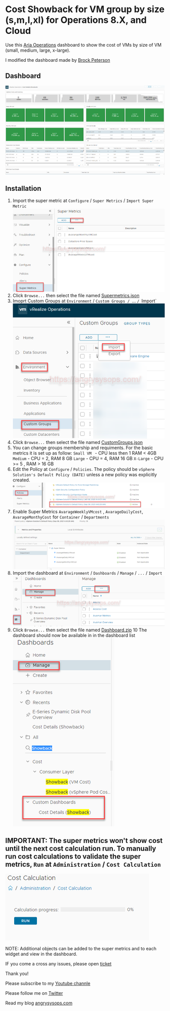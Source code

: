 # Cost Showback for VM group by size (s,m,l,xl) for   Operations 8.X, and Cloud
Use this [Aria Operations](https://www.vmware.com/products/vrealize-operations.html) dashboard to show the cost of VMs by size of VM (small, medium, large, x-large).

I modified the dashboard made by [Brock Peterson](https://developer.vmware.com/samples?id=7600#)

## Dashboard
![Dashboard](https://github.com/AngrySysOps/vrops_showback_cost_VM/blob/main/images/dashboard.png)

## Installation
1. Import the super metric at `Configure` / `Super Metrics` / `Import Super Metric` 
![Import Super Metric](https://github.com/AngrySysOps/vrops_showback_cost_VM/blob/main/images/supermetrics.png)
2. Click `Browse...` then select the file named [Supermetrics.json](https://github.com/AngrySysOps/vrops_showback_cost_VM/blob/main/supermetric.json)
3. Imoprt Custom Groups at `Environment` / `Custom Groups / `... ` /  `Import`
![Import Custome Groups](https://github.com/AngrySysOps/vrops_showback_cost_VM/blob/main/images/customgroups.png)
4. Click `Browse...` then select the file named [CustomGroups.json](https://github.com/AngrySysOps/vrops_showback_cost_VM/blob/main/CustomGroups.json)
5. You can change groups membership and requiments. For the basic metrics it is set up as follow: 
`Small VM ` - CPU less then 1 RAM < 4GB
`Medium` - CPU = 2, RAM 8 GB
`Large` - CPU = 4, RAM 16 GB
`X-Large` - CPU >= 5 , RAM > 16 GB
6. Edit the Policy at `Configure` / `Policies`. The policy should be `vSphere Solution's Default Policy (DATE)` unless a new policy was explicitly created.
![Policy](https://github.com/AngrySysOps/vrops_showback_cost_VM/blob/main/images/policy.png)
7. Enable Super Metrics `AvarageWeeklyVMcost` , `AvarageDailyCost`, `AvarageMonthyCost` for `Container` / `Departments`
![Enable Policy](https://github.com/AngrySysOps/vrops_showback_cost_VM/blob/main/images/editPolicy.png)
8. Import the dashboard at `Environment` / `Dashboards` / `Manage` / `...` / `Import`
![Import Dashboard](https://github.com/AngrySysOps/vrops_showback_cost_VM/blob/main/images/dashboard1.png)
9. Click `Browse...` then select the file named [Dashboard.zip](https://github.com/AngrySysOps/vrops_showback_cost_VM/blob/main/Dashboard.zip)
10 The dashboard should now be available in in the dashboard list
![Find your dashboard](https://github.com/AngrySysOps/vrops_showback_cost_VM/blob/main/images/dashboard2.png)

## IMPORTANT: The super metrics won't show cost until the next cost calculation run.  To manually run cost calculations to validate the super metrics, `Run` at `Administration` / `Cost Calculation`

![Run Cost Calculation](https://github.com/AngrySysOps/vrops_showback_cost_VM/blob/main/images/costcalculation.png)


NOTE: Additional objects can be added to the super metrics and to each widget and view in the dashboard.


IF you come a cross any issues, please open [ticket](https://github.com/AngrySysOps/vrops_showback_cost_VM/issues) 

Thank you! 

Please subscribe to my [Youtube channle](https://www.youtube.com/channel/UCRTcKGl0neismSRpDMK_M4A)

Please follow me on [Twitter](https://twitter.com/AngrySysOps)

Read my blog [angrysysops.com](https://angrysysops.com/)

